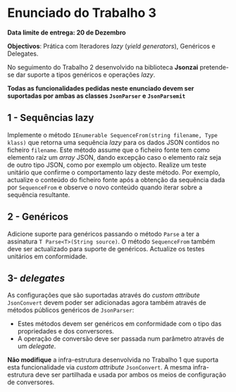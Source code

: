 # Enunciado do Trabalho 3

**Data limite de entrega: 20 de Dezembro**

**Objectivos**: Prática com Iteradores _lazy_ (_yield generators_), Genéricos e Delegates.

No seguimento do Trabalho 2 desenvolvido na biblioteca **Jsonzai** pretende-se
dar suporte a tipos genéricos e operações _lazy_.

**Todas as funcionalidades pedidas neste enunciado devem ser suportadas por ambas as classes
`JsonParser` e `JsonParsemit`**

## 1 - Sequências lazy

Implemente o método `IEnumerable SequenceFrom(string filename, Type klass)` que retorna uma 
sequência _lazy_ para os dados JSON contidos no ficheiro `filename`.
Este método assume que o ficheiro fonte tem como elemento raíz um _array_ JSON, dando excepção
caso o elemento raíz seja de outro tipo JSON, como por exemplo um objecto.
Realize um teste unitário que confirme o comportamento lazy deste método.
Por exemplo, actualize o conteúdo do ficheiro fonte após a obtenção da sequência dada por 
`SequenceFrom` e observe o novo conteúdo quando iterar sobre a sequência resultante.

## 2 - Genéricos

Adicione suporte para genéricos passando o método `Parse` a ter a assinatura `T Parse<T>(String source)`.
O método `SequenceFrom` também deve ser actualizado para suporte de genéricos.
Actualize os testes unitários em conformidade.

## 3- _delegates_

As configurações que são suportadas através do _custom attribute_ `JsonConvert` devem poder 
ser adicionadas agora também através de métodos públicos genéricos de `JsonParser`:
* Estes métodos devem ser genéricos em conformidade com o tipo das propriedades e dos conversores.
* A operação de conversão deve ser passada num parâmetro através de um _delegate_.

**Não modifique** a infra-estrutura desenvolvida no Trabalho 1 que suporta esta funcionalidade via
 _custom attribute_ `JsonConvert`. 
A mesma infra-estrutura deve ser partilhada e usada por ambos os meios de configuração de 
conversores.